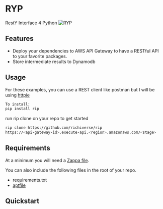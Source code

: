 # RYP
RestY Interface 4 Python ![RYP](https://s-media-cache-ak0.pinimg.com/originals/e2/92/cf/e292cf96f3c81989f716951e5960137d.jpg)

## Features
* Deploy your dependencies to AWS API Gateway to have a RESTful API to your
  favorite packages.
* Store intermediate results to Dynamodb


## Usage
For these examples, you can use a REST client like postman but I will be using [httpie]()

```bash
To install:
pip install rip
```
run rip clone on your repo to get started
```bash
rip clone https://github.com/richiverse/rip
https://<api-gateway-id>.execute-api.<region>.amazonaws.com/<stage>
```

## Requirements
At a minimum you will need a [Zappa file]().

You can also include the following files in the root of your repo.
* requirements.txt 
* [aptfile]()

## Quickstart
